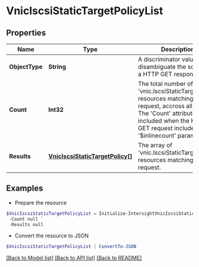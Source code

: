 # VnicIscsiStaticTargetPolicyList
## Properties

Name | Type | Description | Notes
------------ | ------------- | ------------- | -------------
**ObjectType** | **String** | A discriminator value to disambiguate the schema of a HTTP GET response body. | 
**Count** | **Int32** | The total number of &#39;vnic.IscsiStaticTargetPolicy&#39; resources matching the request, accross all pages. The &#39;Count&#39; attribute is included when the HTTP GET request includes the &#39;$inlinecount&#39; parameter. | [optional] 
**Results** | [**VnicIscsiStaticTargetPolicy[]**](VnicIscsiStaticTargetPolicy.md) | The array of &#39;vnic.IscsiStaticTargetPolicy&#39; resources matching the request. | [optional] 

## Examples

- Prepare the resource
```powershell
$VnicIscsiStaticTargetPolicyList = Initialize-IntersightVnicIscsiStaticTargetPolicyList  -ObjectType null `
 -Count null `
 -Results null
```

- Convert the resource to JSON
```powershell
$VnicIscsiStaticTargetPolicyList | ConvertTo-JSON
```

[[Back to Model list]](../README.md#documentation-for-models) [[Back to API list]](../README.md#documentation-for-api-endpoints) [[Back to README]](../README.md)

